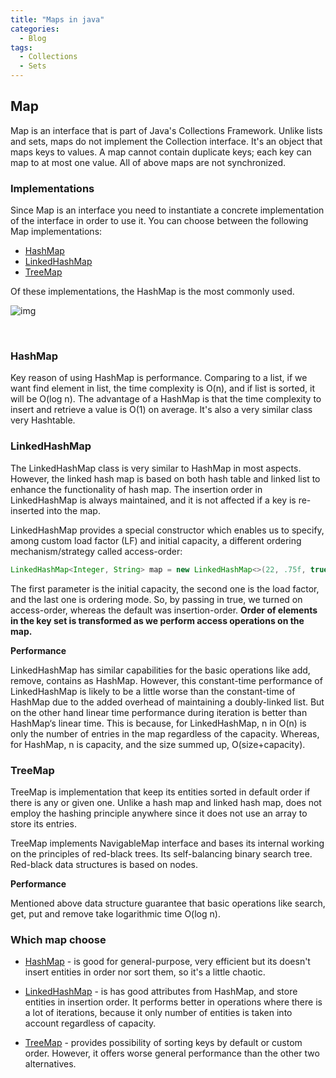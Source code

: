 ```yaml
---
title: "Maps in java"
categories:
  - Blog
tags:
  - Collections
  - Sets
---
```


## Map

Map is an interface that is part of Java's Collections Framework. Unlike lists and sets, maps do not implement the Collection interface.
It's an object that maps keys to values. A map cannot contain duplicate keys; each key can map to at most one value.
All of above maps are not synchronized. 

### Implementations

Since Map is an interface you need to instantiate a concrete implementation of the interface in order to use it. You can choose between the following Map implementations: 

* [HashMap](https://matthewonsoftware.com/blog/maps-in-java/#hashmap)
* [LinkedHashMap](https://matthewonsoftware.com/blog/maps-in-java/#linkedhashmap)
* [TreeMap](https://matthewonsoftware.com/blog/maps-in-java/#treemap)


Of these implementations, the HashMap is the most commonly used.

![img]({{site.url}}/assets/blog_images/2021-11-06-sets-in-java/java-set-implementation.png)

<br/>

### HashMap

Key reason of using HashMap is performance. Comparing to a list, if we want find element in list, the time complexity is O(n), and if list is sorted, it will be O(log n).
The advantage of a HashMap is that the time complexity to insert and retrieve a value is O(1) on average. It's also a very similar class very Hashtable. 


### LinkedHashMap

The LinkedHashMap class is very similar to HashMap in most aspects. However, the linked hash map is based on both hash table and linked list to enhance the functionality of hash map.
The insertion order in LinkedHashMap is always maintained, and it is not affected if a key is re-inserted into the map.

LinkedHashMap provides a special constructor which enables us to specify, among custom load factor (LF) and initial capacity, a different ordering mechanism/strategy called access-order:

```java
LinkedHashMap<Integer, String> map = new LinkedHashMap<>(22, .75f, true);
```

The first parameter is the initial capacity, the second one is the load factor, and the last one is ordering mode.
So, by passing in true, we turned on access-order, whereas the default was insertion-order.
**Order of elements in the key set is transformed as we perform access operations on the map.**

**Performance**

LinkedHashMap has similar capabilities for the basic operations like add, remove, contains as HashMap.
However, this constant-time performance of LinkedHashMap is likely to be a little worse than the constant-time of HashMap due to the added overhead of maintaining a doubly-linked list.
But on the other hand linear time performance during iteration is better than HashMap‘s linear time.
This is because, for LinkedHashMap, n in O(n) is only the number of entries in the map regardless of the capacity. Whereas, for HashMap, n is capacity, and the size summed up, O(size+capacity).

### TreeMap

TreeMap is implementation that keep its entities sorted in default order if there is any or given one.
Unlike a hash map and linked hash map, does not employ the hashing principle anywhere since it does not use an array to store its entries.

TreeMap implements NavigableMap interface and bases its internal working on the principles of red-black trees.
Its self-balancing binary search tree. Red-black data structures is based on nodes.

**Performance**

Mentioned above data structure guarantee that basic operations like search, get, put and remove take logarithmic time O(log n).



### Which map choose

* [HashMap](https://matthewonsoftware.com/blog/maps-in-java/#hashmap) - is good for general-purpose, very efficient but its doesn't insert entities in order nor sort them, so it's a little chaotic.

* [LinkedHashMap](https://matthewonsoftware.com/blog/maps-in-java/#linkedhashmap) - is has good attributes from HashMap, and store entities in insertion order. It performs better in operations where there is a lot of iterations, because it 
only number of entities is taken into account regardless of capacity.

* [TreeMap](https://matthewonsoftware.com/blog/maps-in-java/#treemap) - provides possibility of sorting keys by default or custom order. However, it offers worse general performance than the other two alternatives.


